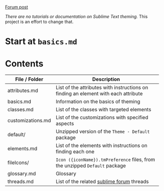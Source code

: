 [Forum post](https://forum.sublimetext.com/t/theming-st-is-too-hard-theming-documentation-collective-effort/21534)

*There are no tutorials or documentation on Sublime Text theming.*
This project is an effort to change that.

# Start at `basics.md`

# Contents

File / Folder | Description
------------- | -----------
attributes.md | List of the attributes with instructions on finding an element with each attribute
basics.md | Information on the basics of theming
classes.md | List of the classes with targeted elements
customizations.md | List of the customizations with specified aspects
default/ | Unzipped version of the `Theme - Default` package
elements.md | List of the elements with instructions on finding each one
fileIcons/ | `Icon ({iconName}).tmPreference` files, from the unzipped `Default` package
glossary.md | Glossary
threads.md | List of the related [sublime forum](https://forum.sublimetext.com/) threads
